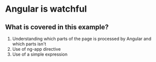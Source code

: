 # Angular is watchful

## What is covered in this example?
1. Understanding which parts of the page is processed by Angular and which parts isn't
2. Use of ng-app directive
3. Use of a simple expression